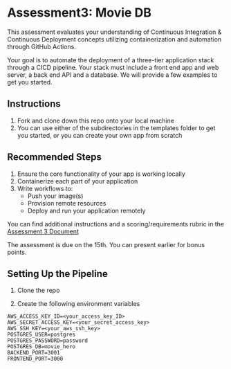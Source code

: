 # Assessment3: Movie DB

This assessment evaluates your understanding of Continuous Integration & Continuous Deployment concepts utilizing containerization and automation through GitHub Actions.

Your goal is to automate the deployment of a three-tier application stack through a CICD pipeline.  Your stack must include a front end app and web server, a back end API and a database.
We will provide a few examples to get you started.

## Instructions

1. Fork and clone down this repo onto your local machine
2. You can use either of the subdirectories in the templates folder to get you started, or you can create your own app from scratch

## Recommended Steps

1. Ensure the core functionality of your app is working locally
2. Containerize each part of your application
3. Write workflows to:
   - Push your image(s)
   - Provision remote resources
   - Deploy and run your application remotely

You can find additional instructions and a scoring/requirements rubric in the [Assessment 3 Document](https://docs.google.com/document/d/1IWGg04gIUM2j9hj8cyiFhqTTRcr-NvwhIEeYEbRIIQo/edit?tab=t.kt3fj1iax9hz#heading=h.2mviilujhigk)

The assessment is due on the 15th.  You can present earlier for bonus points.

## Setting Up the Pipeline

1. Clone the repo

2. Create the following environment variables

```env
AWS_ACCESS_KEY_ID=<your_access_key_ID>
AWS_SECRET_ACCESS_KEY=<your_secret_access_key>
AWS_SSH_KEY=<your_aws_ssh_key>
POSTGRES_USER=postgres
POSTGRES_PASSWORD=password
POSTGRES_DB=movie_hero
BACKEND_PORT=3001
FRONTEND_PORT=3000
```
